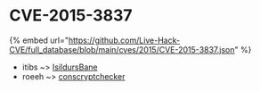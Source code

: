 # CVE-2015-3837
{% embed url="https://github.com/Live-Hack-CVE/full_database/blob/main/cves/2015/CVE-2015-3837.json" %}

* itibs ~> [IsildursBane](https://www.alice-snow.ru/2015/database/cve-2015-3837/isildursbane-itibs)
* roeeh ~> [conscryptchecker](https://www.alice-snow.ru/2015/database/cve-2015-3837/conscryptchecker-roeeh)